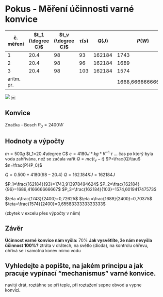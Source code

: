 # Pokus - Měření účinnosti varné konvice

| č. měření  | $t_1 (\degree C)$ | $t_v (\degree C)$ | $\tau (s)$ | $Q (J)$ | $P (W)$ | $n$   |
| ---------- | ----------------- | ----------------- | ---------- | ------- | ------- | ----- |
| 1          | 20.4              | 98                | 93         | 162184  | 1743    | 0.726 |
| 2          | 20.4              | 98                | 96         | 162184  | 1689    | 0.703 |
| 3          | 20.4              | 98                | 103        | 162184  | 1574    | 0.655 |
| aritm. pr. |                   |                   |            |         | 1668,666666666667        |   0,6946666666666667    |
![](Pasted%20image%2020221219180033.png)
￼

## Konvice
Značka - Bosch
$P_0=2400W$

## Hodnoty a výpočty
$m=500g$
$t_1=20.4\degree C$
$c=4180J *kg*K^{-1}$
$\tau$ … čas po který byla voda zahřívána, než se začala vařit
$Q=mc(t_v-t)$
$P=\frac{Q}\tau$
$n=\frac{P}{P_0}$

$Q=0.500*4180(98-20.4)$
$Q=162.184 KJ=162184J$

$P_1=\frac{162184}{93}=1743,913978494624$
$P_2=\frac{162184}{96}=1689,416666666667$
$P_3=\frac{162184}{103}=1574,601941747573$

$\eta =\frac{1743}{2400}=0,72625$
$\eta =\frac{1689}{2400}=0,70375$
$\eta=\frac{1574}{2400}=0,6558333333333333$

(zbytek v excelu přes výpočty v něm)

## Závěr

**Účinnost varné konvice nám vyšla:** 70%
**Jak vysvětlíte, že nám nevyšla účinnost 100%?**
ztráta v drátech, na světlo (dioda), na kontrolu ohřevu, ohřívá se i samotná konev mimo vodu

## Vyhledejte a popište, na jakém principu a jak pracuje vypínací “mechanismus” varné konvice.
navitý drát, roztáhne se při teple, při roztažení sepne obvod a vypne konvici.